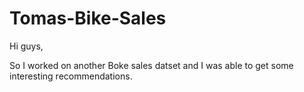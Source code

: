 # Tomas-Bike-Sales

Hi guys,

So I worked on another Boke sales datset and I was able to get some interesting recommendations.
